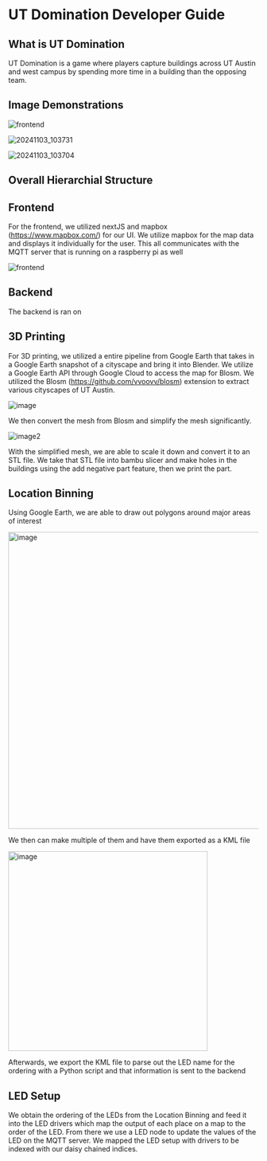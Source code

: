 # UT Domination Developer Guide

## What is UT Domination

UT Domination is a game where players capture buildings across UT Austin and west campus by spending more time in a building than the opposing team. 

## Image Demonstrations

![frontend](https://github.com/user-attachments/assets/7354c0ad-bf67-4f1d-b0f2-f60794f96a5b)

![20241103_103731](https://github.com/user-attachments/assets/763275d9-efed-48e1-a03f-cc31894a21f7)

![20241103_103704](https://github.com/user-attachments/assets/3e3b43a3-3986-424e-b2c5-7c26acb587f5)


## Overall Hierarchial Structure

## Frontend

For the frontend, we utilized nextJS and mapbox (https://www.mapbox.com/) for our UI. We utilize mapbox for the map data and displays it individually for the user. This all communicates with the MQTT server that is running on a raspberry pi as well 

![frontend](https://github.com/user-attachments/assets/956c44b8-9076-4e83-8848-741aaf84f8a6)

## Backend

The backend is ran on 


## 3D Printing

For 3D printing, we utilized a entire pipeline from Google Earth that takes in a Google Earth snapshot of a cityscape and bring it into Blender. We utilize a Google Earth API through Google Cloud to access the map for Blosm. We utilized the Blosm (https://github.com/vvoovv/blosm) extension to extract various cityscapes of UT Austin.

![image](https://github.com/user-attachments/assets/a66cb80d-3f17-4115-a2bc-ce3cec8de09f)

We then convert the mesh from Blosm and simplify the mesh significantly. 

![image2](https://github.com/user-attachments/assets/78a278e7-efa1-4b03-a0a4-eaeb9b673326)


With the simplified mesh, we are able to scale it down and convert it to an STL file. We take that STL file into bambu slicer and make holes in the buildings using the add negative part feature, then we print the part.



## Location Binning

Using Google Earth, we are able to draw out polygons around major areas of interest 

<img width="596" alt="image" src="https://github.com/user-attachments/assets/b79c3b4b-d3bc-408e-be6c-67d49236c253">

We then can make multiple of them and have them exported as a KML file

<img width="401" alt="image" src="https://github.com/user-attachments/assets/592f384e-c317-44f1-a5a8-5b386ef5a5f8">

Afterwards, we export the KML file to parse out the LED name for the ordering with a Python script and that information is sent to the backend

## LED Setup

We obtain the ordering of the LEDs from the Location Binning and feed it into the LED drivers which map the output of each place on a map to the order of the LED. From there we use a LED node to update the values of the LED on the MQTT server. We mapped the LED setup with drivers to be indexed with our daisy chained indices. 


